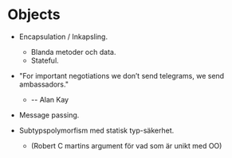 Objects
=======

- Encapsulation / Inkapsling.
  * Blanda metoder och data.
  * Stateful.

- "For important negotiations we don’t send telegrams, we send ambassadors."
  * -- Alan Kay

- Message passing.

- Subtypspolymorfism med statisk typ-säkerhet.
  * (Robert C martins argument för vad som är unikt med OO)

